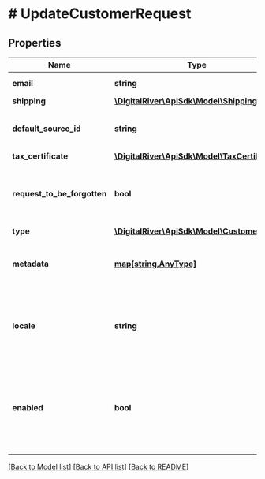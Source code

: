 # # UpdateCustomerRequest

## Properties

Name | Type | Description | Notes
------------ | ------------- | ------------- | -------------
**email** | **string** | The customer email address. | [optional] 
**shipping** | [**\DigitalRiver\ApiSdk\Model\Shipping**](Shipping.md) |  | [optional] 
**default_source_id** | **string** | The identifier of the default source attached to this customer. | [optional] 
**tax_certificate** | [**\DigitalRiver\ApiSdk\Model\TaxCertificate**](TaxCertificate.md) |  | [optional] 
**request_to_be_forgotten** | **bool** | If &lt;code&gt;true&lt;/code&gt;, indicates this customer has submitted a request to be forgotten. | [optional] 
**type** | [**\DigitalRiver\ApiSdk\Model\CustomerType**](CustomerType.md) |  | [optional] 
**metadata** | [**map[string,AnyType]**](AnyType.md) | Key-value pairs used to store additional data. Value can be string, boolean or integer types. | [optional] 
**locale** | **string** | A locale designator that combines the two-letter ISO 639-1 language code with the ISO 3166-1 alpha-2 country code. | [optional] 
**enabled** | **bool** | Usually used to disable the customer. The default is &lt;code&gt;true&lt;/code&gt;. If &lt;code&gt;false&lt;/code&gt;, attempts to create orders for the customer will fail. | [optional] 

[[Back to Model list]](../../README.md#documentation-for-models) [[Back to API list]](../../README.md#documentation-for-api-endpoints) [[Back to README]](../../README.md)


